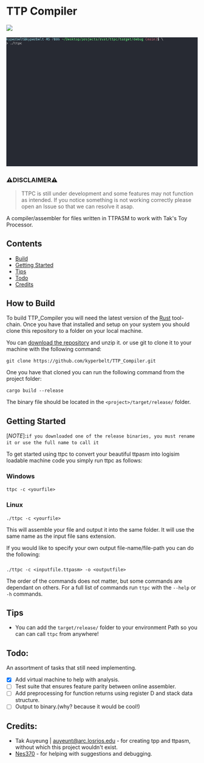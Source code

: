 # TTP Compiler

![](https://github.com/kyperbelt/TTP_Compiler/actions/workflows/rust.yml/badge.svg)

![alt example image](https://raw.githubusercontent.com/kyperbelt/TTP-Compiler/main/assets/example.gif)

### ⚠️DISCLAIMER⚠️ 
> TTPC is still under development and some features may not function as intended. If you notice something is not working correctly please open an Issue so that we can resolve it asap.

A compiler/assembler for files written in TTPASM to work with Tak's Toy Processor. 

## Contents
* [Build](#how-to-build)
* [Getting Started](#getting-started)
* [Tips](#tips)
* [Todo](#todo)
* [Credits](#credits)

## How to Build
To build TTP_Compiler you will need the latest version of the [Rust](https://www.rust-lang.org/tools/install) tool-chain.
Once you have that installed and setup on your system you should clone this repository to a folder on your local machine.

You can [download the repository](https://github.com/kyperbelt/TTP_Compiler/archive/refs/heads/main.zip) and unzip it. 
or use git to clone it to your machine with the following command:
```
git clone https://github.com/kyperbelt/TTP_Compiler.git
```
One you have that cloned you can run the following command from the project folder:
```
cargo build --release
```
The binary file should be located in the `<project>/target/release/` folder.

## Getting Started
[*NOTE*]:`if you downloaded one of the release binaries, you must rename it or use the full name to call it`

To get started using ttpc to convert your beautiful ttpasm into logisim loadable machine code you simply run ttpc as follows:
### Windows
```
ttpc -c <yourfile>
```
### Linux
```
./ttpc -c <yourfile>
```
This will assemble your file and output it into the same folder. It will use the same name as the input file sans extension.

If you would like to specify your own output file-name/file-path you can do the following:
###
```
./ttpc -c <inputfile.ttpasm> -o <outputfile>
```
The order of the commands does not matter, but some commands are dependant on others. 
For a full list of commands run `ttpc` with the `--help` or `-h` commands.

## Tips
* You can add the `target/release/` folder to your environment Path so you can can call `ttpc` from anywhere!

## Todo:
An assortment of tasks that still need implementing.
- [x] Add virtual machine to help with analysis.
- [ ] Test suite that ensures feature parity between online assembler.
- [ ] Add preprocessing for function returns using register D and stack data structure.
- [ ] Output to binary.(why? because it would be cool!)

## Credits:
* Tak Auyeung | auyeunt@arc.losrios.edu - for creating tpp and ttpasm, without which this project wouldn't exist.  
* [Nes370](https://github.com/Nes370) - for helping with suggestions and debugging. 
